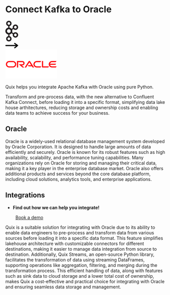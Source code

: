 # Connect Kafka to Oracle

<div class="connect-images cards blog-grid-card" markdown>
<div>
<img src="../images/kafka_logo.png" width="40px" />
</div>
<div>
<img src="../images/arrow.svg" width="40px" />
</div>
<div>
<img src="./images/oracle_1.jpg" />
</div>
</div>

Quix helps you integrate Apache Kafka with Oracle using pure Python.

Transform and pre-process data, with the new alternative to Confluent Kafka Connect, before loading it into a specific format, simplifying data lake house arthitectures, reducing storage and ownership costs and enabling data teams to achieve success for your business.

## Oracle

Oracle is a widely-used relational database management system developed by Oracle Corporation. It is designed to handle large amounts of data efficiently and securely. Oracle is known for its robust features such as high availability, scalability, and performance tuning capabilities. Many organizations rely on Oracle for storing and managing their critical data, making it a key player in the enterprise database market. Oracle also offers additional products and services beyond the core database platform, including cloud solutions, analytics tools, and enterprise applications.

## Integrations

<div class="grid cards" markdown>

- __Find out how we can help you integrate!__

    <a class="md-button md-button--primary" href="https://share.hsforms.com/1iW0TmZzKQMChk0lxd_tGiw4yjw2?__hstc=175542013.2303933fbd746c0ac86d9ccbe9bc9100.1728383268831.1729603416735.1729620918855.31&__hssc=175542013.1.1729620918855&__hsfp=2132701734" target="_blank" style="margin:.5rem;">Book a demo</a>

</div>


Quix is a suitable solution for integrating with Oracle due to its ability to enable data engineers to pre-process and transform data from various sources before loading it into a specific data format. This feature simplifies lakehouse architecture with customizable connectors for different destinations, making it easier to manage data integration from source to destination. Additionally, Quix Streams, an open-source Python library, facilitates the transformation of data using streaming DataFrames, supporting operations like aggregation, filtering, and merging during the transformation process. This efficient handling of data, along with features such as sink data to cloud storage and a lower total cost of ownership, makes Quix a cost-effective and practical choice for integrating with Oracle and ensuring seamless data storage and management.

